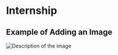 # Internship
<!DOCTYPE html>
<html lang="en">
<head>
    <meta charset="UTF-8">
    <meta name="viewport" content="width=device-width, initial-scale=1.0">
    <title>Adding an Image</title>
</head>
<body>
    <h2>Example of Adding an Image</h2>
    <img src="path/to/your/image.jpg" alt="Description of the image">
</body>
</html>